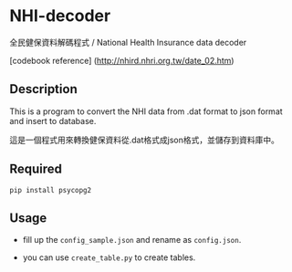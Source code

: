 NHI-decoder
===========
全民健保資料解碼程式 /  National Health Insurance data decoder

[codebook reference] (http://nhird.nhri.org.tw/date_02.htm)

## Description

This is a program to convert the NHI data from .dat format to json format and insert to database.

這是一個程式用來轉換健保資料從.dat格式成json格式，並儲存到資料庫中。

## Required

    pip install psycopg2


## Usage

+ fill up the `config_sample.json` and rename as `config.json`.

+ you can use `create_table.py` to create tables.



